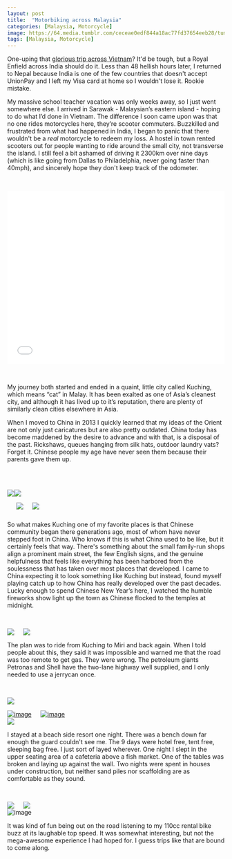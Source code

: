 ```yaml
---
layout: post
title:  "Motorbiking across Malaysia"
categories: [Malaysia, Motorcycle]
image: https://64.media.tumblr.com/ceceae0edf844a18ac77fd37654eeb28/tumblr_ntd8ijFlYZ1ubdk8fo5_1280.jpg
tags: [Malaysia, Motorcycle]
---
```

<p>One-uping that <a href="/Motorbiking-across-Vietnam/">glorious trip across Vietnam</a>? It&#39;d be tough, but a Royal Enfield across India should do it. Less than 48 hellish hours later, I returned to Nepal because India is one of the few countries that doesn&#39;t accept UnionPay and I left my Visa card at home so I wouldn&#39;t lose it. Rookie mistake.</p>

<p>My massive school teacher vacation was only weeks away, so I just went somewhere else. I arrived in Sarawak - Malaysian&rsquo;s eastern island - hoping to do what I&rsquo;d done in Vietnam. The difference I soon came upon was that no one rides motorcycles here, they&rsquo;re scooter commuters. Buzzkilled and frustrated from what had happened in India, I began to panic that there wouldn&#39;t be a <em>real</em> motorcycle to redeem my loss. A hostel in town rented scooters out for people wanting to ride around the small city, not transverse the island. I still feel a bit ashamed of driving it 2300km over nine days (which is like going from Dallas to Philadelphia, never going faster than 40mph), and sincerely hope they don&#39;t keep track of the odometer.</p>

<p>&nbsp;</p>

<iframe width="100%" height="400px" frameborder="0" allowfullscreen src="//umap.openstreetmap.fr/en/map/my-first-amazing-world-explorer_269968?scaleControl=false&miniMap=false&scrollWheelZoom=false&zoomControl=true&allowEdit=false&moreControl=true&searchControl=null&tilelayersControl=null&embedControl=null&datalayersControl=true&onLoadPanel=undefined&captionBar=false#7/3.151/112.510"></iframe>

<p>&nbsp;</p>

<p>My journey both started and ended in a quaint, little city called Kuching, which means &ldquo;cat&rdquo; in Malay. It has been exalted as one of Asia&rsquo;s cleanest city, and although it has lived up to it&rsquo;s reputation, there are plenty of similarly clean cities elsewhere in Asia.</p>

<p>When I moved to China in 2013 I quickly learned that my ideas of the Orient are not only just caricatures but are also pretty outdated. China today has become maddened by the desire to advance and with that, is a disposal of the past. Rickshaws, queues hanging from silk hats, outdoor laundry vats? Forget it. Chinese people my age have never seen them because their parents gave them up.<br />
&nbsp;</p>

<p>&nbsp;</p>



<a href="https://64.media.tumblr.com/7996b39ff078caffd3c85cffa05ada36/tumblr_ntcmrvcL9i1ubdk8fo2_1280.jpg"><img src="https://64.media.tumblr.com/7996b39ff078caffd3c85cffa05ada36/tumblr_ntcmrvcL9i1ubdk8fo2_1280.jpg" /></a><a href="https://64.media.tumblr.com/e292872d2bdb704a9f93517473dd7344/tumblr_ntcmrvcL9i1ubdk8fo3_1280.jpg"><img src="https://64.media.tumblr.com/e292872d2bdb704a9f93517473dd7344/tumblr_ntcmrvcL9i1ubdk8fo3_1280.jpg" /></a><div class="columns">
  <div class="img1">
   <a href="https://64.media.tumblr.com/ceceae0edf844a18ac77fd37654eeb28/tumblr_ntd8ijFlYZ1ubdk8fo5_1280.jpg"><img src="https://64.media.tumblr.com/ceceae0edf844a18ac77fd37654eeb28/tumblr_ntd8ijFlYZ1ubdk8fo5_1280.jpg" /></a>
  </div>
  <div class="img2">
   <a href="https://64.media.tumblr.com/9784634013130d158d0174a6ac101707/tumblr_ntcmrvcL9i1ubdk8fo6_1280.jpg"><img src="https://64.media.tumblr.com/9784634013130d158d0174a6ac101707/tumblr_ntcmrvcL9i1ubdk8fo6_1280.jpg" /></a>
  </div>
  </div>


<p>So what makes Kuching one of my favorite places is that Chinese community began there generations ago, most of whom have never stepped foot in China. Who knows if this is what China used to be like, but it certainly feels that way. There&#39;s something about the small family-run shops align a prominent main street, the few English signs, and the genuine helpfulness that feels like everything has been harbored from the soulessness that has taken over most places that developed. I came to China expecting it to look something like Kuching but instead, found myself playing catch up to how China has really developed over the past decades. Lucky enough to spend Chinese New Year&rsquo;s here, I watched the humble fireworks show light up the town as Chinese flocked to the temples at midnight.</p>

<p>&nbsp;</p>

<div class="columns">
  <div class="img1">
   <a href="https://64.media.tumblr.com/4b9952f1fbfa81ab67aa13442e3f5669/tumblr_ntd8ijFlYZ1ubdk8fo3_640.jpg"><img class="smallest" src="https://64.media.tumblr.com/4b9952f1fbfa81ab67aa13442e3f5669/tumblr_ntd8ijFlYZ1ubdk8fo3_640.jpg" /></a>
  </div>
  <div class="img2">
 <a href="https://64.media.tumblr.com/547736711caf4d3f8f43232f6759b1e3/tumblr_ntd8ijFlYZ1ubdk8fo6_640.jpg"><img src="https://64.media.tumblr.com/547736711caf4d3f8f43232f6759b1e3/tumblr_ntd8ijFlYZ1ubdk8fo6_640.jpg" /></a>
 </div>
  </div>



<p>The plan was to ride from Kuching to Miri and back again. When I told people about this, they said it was impossible and warned me that the road was too remote to get gas. They were wrong. The petroleum giants Petronas and Shell have the two-lane highway well supplied, and I only needed to use a jerrycan once.</p>

<p>&nbsp;</p>

<a href="https://64.media.tumblr.com/a6a4781f2a5cf4cba2f14c8e92bfeeee/tumblr_ntd8ijFlYZ1ubdk8fo1_1280.jpg"><img src="https://64.media.tumblr.com/a6a4781f2a5cf4cba2f14c8e92bfeeee/tumblr_ntd8ijFlYZ1ubdk8fo1_1280.jpg" /></a>

<div class="columns">
  <div class="img1">
   <a href="https://64.media.tumblr.com/d1d69e55d21d1ff2825a905510eaa62f/5b63dce4c5c5e9da-12/s500x750/49b9d439602fcc75b39a6537e7e952ff7c3122e7.jpg"><img alt="image" class="image post_media_photo" src="https://64.media.tumblr.com/d1d69e55d21d1ff2825a905510eaa62f/5b63dce4c5c5e9da-12/s500x750/49b9d439602fcc75b39a6537e7e952ff7c3122e7.jpg" /></a>
  </div>
  <div class="img2">
 <a href="https://64.media.tumblr.com/c828eed3112657ca9a8f5ac02e84dcda/5b63dce4c5c5e9da-d6/s500x750/8afea81080703a9dd4d0138ea7ace8ee98898f1a.jpg"><img alt="image" class="image post_media_photo" src="https://64.media.tumblr.com/c828eed3112657ca9a8f5ac02e84dcda/5b63dce4c5c5e9da-d6/s500x750/8afea81080703a9dd4d0138ea7ace8ee98898f1a.jpg" /></a>
 </div>
  </div>
  <a href="https://64.media.tumblr.com/63135e6745af2dc0c4b3fd1b09c4e2f7/tumblr_ntd8ijFlYZ1ubdk8fo10_1280.jpg"><img src="https://64.media.tumblr.com/63135e6745af2dc0c4b3fd1b09c4e2f7/tumblr_ntd8ijFlYZ1ubdk8fo10_1280.jpg" /></a>

<p>I stayed at a beach side resort one night. There was a bench down far enough the guard couldn&#39;t see me. The 9 days were hotel free, tent free, sleeping bag free. I just sort of layed wherever. One night I slept in the upper seating area of a cafeteria above a fish market. One of the tables was broken and laying up against the wall. Two nights were spent in houses under construction, but neither sand piles nor scaffolding are as comfortable as they sound. 
</p>
<p>&nbsp;</p>
<div class="columns">
  <div class="img1">
<a href="https://64.media.tumblr.com/1f031c404867968ee9f0d2076b3b4046/tumblr_ntd8ijFlYZ1ubdk8fo2_1280.jpg"><img class="smallest" src="https://64.media.tumblr.com/1f031c404867968ee9f0d2076b3b4046/tumblr_ntd8ijFlYZ1ubdk8fo2_1280.jpg" /></a>   
  </div>
  <div class="img2">
 <a href="https://64.media.tumblr.com/23a95ad3875ffba6c61077718af1a521/tumblr_ntd8ijFlYZ1ubdk8fo7_1280.jpg"><img src="https://64.media.tumblr.com/23a95ad3875ffba6c61077718af1a521/tumblr_ntd8ijFlYZ1ubdk8fo7_1280.jpg" /></a>
 </div>
  </div>


<div class="columns">
  <div class="img1">
   <img alt="image" class="image post_media_photo" src="https://64.media.tumblr.com/ee02bf89ec55e7aac34d840aef82f48d/03e42fe2a6a6f052-14/s500x750/e52608862dcf36f31964d6178ef00f7026fc8ae1.gifv" />
  </div>
  </div>

<p>It was kind of fun being out on the road listening to my 110cc rental bike buzz at its laughable top speed. It was somewhat interesting, but not the mega-awesome experience I had hoped for. I guess trips like that are bound to come along.</p>
<p>&nbsp;</p>
